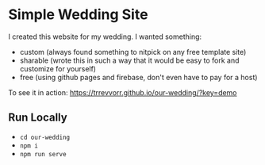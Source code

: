 # Simple Wedding Site

I created this website for my wedding. I wanted something:

-   custom (always found something to nitpick on any free template site)
-   sharable (wrote this in such a way that it would be easy to fork and customize for yourself)
-   free (using github pages and firebase, don't even have to pay for a host)

To see it in action: https://trrevvorr.github.io/our-wedding/?key=demo

## Run Locally

-   `cd our-wedding`
-   `npm i`
-   `npm run serve`
